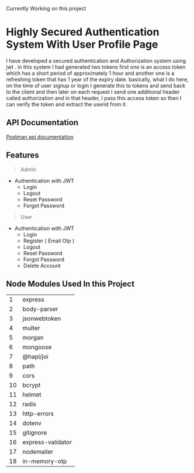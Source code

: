 Currently Working on this project


# Highly Secured Authentication System With User Profile Page
I have developed a secured authentication and Authorization system using jwt . in this system I had generated two tokens first one is an access token which has a short period of approximately 1 hour and another one is a refreshing token that has 1 year of the expiry date. basically, what I do here, on the time of user signup or login I generate this to tokens and send back to the client and then later on each request I send one additional header called authorization and in that header, I pass this access token so then I can verify the token and extract the userid from it.

## API Documentation


[Postman api documentation](https://documenter.postman.com/preview/11617094-8401f223-5e2d-4afb-8552-146ac1a0190e?environment=&versionTag=latest&apiName=CURRENT&version=latest&documentationLayout=classic-double-column&right-sidebar=303030&top-bar=FFFFFF&highlight=EF5B25
)


## Features


> Admin 

- Authentication with JWT 
  - Login 
  - Logout
  - Reset Password
  - Forgot Password 

> User

- Authentication with JWT 
  - Login 
  - Register ( Email Otp )
  - Logout
  - Reset Password
  - Forgot Password 
  - Delete Account


<h2> Node Modules Used In this Project</h2>


<table style="width:100%">

  <tr>
    <td>1</td>
    <td>express</td>
   
  </tr>
  <tr>
    <td>2</td>
    <td> body-parser </td>
  </tr>
 <tr>
    <td>3</td>
    <td> jsonwebtoken </td>
  </tr>
 <tr>
    <td>4</td>
    <td> multer </td>
  </tr><tr>
    <td>5</td>
    <td> morgan</td>
  </tr><tr>
    <td>6</td>
    <td> mongoose </td>
  </tr><tr>
    <td>7</td>
    <td> @hapi/joi </td>
  </tr><tr>
    <td>8</td>
    <td> path </td>
  </tr><tr>
    <td>9</td>
    <td> cors </td>
  </tr><tr>
    <td>10</td>
    <td> bcrypt </td>
  </tr><tr>
    <td>11</td>
    <td> helmet </td>
  </tr><tr>
    <td>12</td>
    <td> radis </td>
  </tr><tr>
    <td>13</td>
    <td> http-errors </td>
  </tr><tr>
    <td>14</td>
    <td> dotenv </td>
  </tr><tr>
    <td>15</td>
    <td> gitignore </td>
  </tr>
 <tr>
    <td>16</td>
    <td> express-validator </td>
  </tr>
  <tr>
    <td>17</td>
    <td> nodemailer</td>
  </tr>
 <tr>
    <td>18</td>
    <td> in-memory-otp</td>
  </tr>
 
</table>




